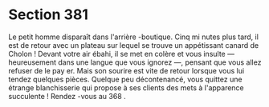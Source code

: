 # Section 381

Le petit homme disparaît dans l'arrière -boutique. Cinq mi nutes plus tard, il est de retour
avec un plateau sur lequel se trouve un appétissant canard de Cholon ! Devant votre air
ébahi, il se met en colère et vous insulte — heureusement dans une langue que vous
ignorez —, pensant que vous allez refuser de le pay er. Mais son sourire est vite de retour
lorsque vous lui tendez quelques pièces. Quelque peu décontenancé, vous quittez une
étrange blanchisserie qui propose à ses clients des mets à l'apparence succulente !
Rendez -vous au  368 .